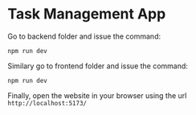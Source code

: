 # Task Management App

Go to backend folder and issue the command:
```
npm run dev
```
Similary go to frontend folder and issue the command:
```
npm run dev
```

Finally, open the website in your browser using the url
```http://localhost:5173/```
